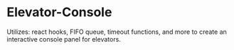 # Elevator-Console
Utilizes: react hooks, FIFO queue, timeout functions, and more to create an interactive console panel for elevators. 
